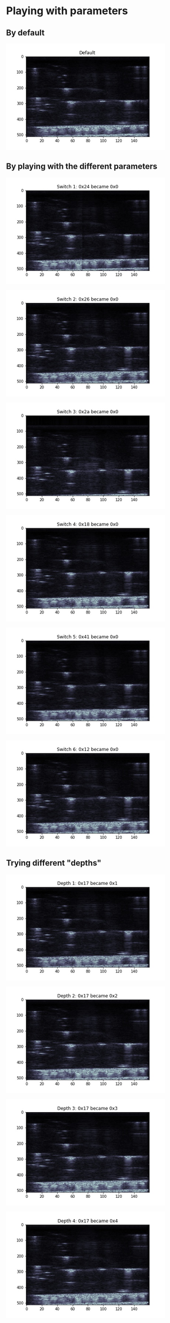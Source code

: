 # Playing with parameters

## By default


![](/experiments/images/20210404/default.jpg)

## By playing with the different parameters

![](/experiments/images/20210404/1.jpg)

![](/experiments/images/20210404/2.jpg)

![](/experiments/images/20210404/3.jpg)

![](/experiments/images/20210404/4.jpg)

![](/experiments/images/20210404/5.jpg)

![](/experiments/images/20210404/6.jpg)

## Trying different "depths"

![](/experiments/images/20210404/Depth1.jpg)

![](/experiments/images/20210404/Depth2.jpg)

![](/experiments/images/20210404/Depth3.jpg)

![](/experiments/images/20210404/Depth4.jpg)

